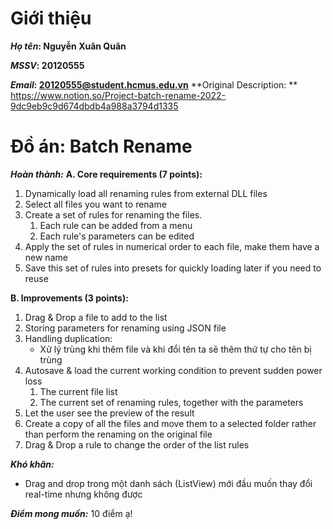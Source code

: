 # Giới thiệu

***Họ tên*: Nguyễn Xuân Quân**

***MSSV*: 20120555**

***Email*: 20120555@student.hcmus.edu.vn**
**Original Description: ** https://www.notion.so/Project-batch-rename-2022-9dc9eb9c9d674dbdb4a988a3794d1335
# Đồ án: Batch Rename
***Hoàn thành:*** 
**A. Core requirements (7 points):**
1. Dynamically load all renaming rules from external DLL files
2. Select all files you want to rename
3. Create a set of rules for renaming the files. 
    1. Each rule can be added from a menu 
    2. Each rule's parameters can be edited 
4. Apply the set of rules in numerical order to each file, make them have a new name
5. Save this set of rules into presets for quickly loading later if you need to reuse

**B. Improvements (3 points):**
1. Drag & Drop a file to add to the list
2. Storing parameters for renaming using JSON file
3. Handling duplication: 
   - Xử lý trùng khi thêm file và khi đổi tên ta sẽ thêm thứ tự cho tên bị trùng
4. Autosave & load the current working condition to prevent sudden power loss
   1. The current file list
   2. The current set of renaming rules, together with the parameters
5. Let the user see the preview of the result
6. Create a copy of all the files and move them to a selected folder rather than perform the renaming on the original file
7. Drag & Drop a rule to change the order of the list rules

***Khó khăn:***
- Drag and drop trong một danh sách (ListView) mới đầu muốn thay đổi real-time nhưng không được

***Điểm mong muốn:*** 10 điểm ạ!
